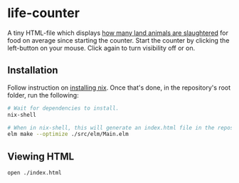 # life-counter

A tiny HTML-file which displays [how many land animals are slaughtered](https://ourworldindata.org/grapher/animals-slaughtered-for-meat) for food on average since starting the counter. Start the counter by clicking the left-button on your mouse. Click again to turn visibility off or on.

## Installation

Follow instruction on [installing nix](https://nixos.org/download.html). Once that's done, in the repository's root folder, run the following:

```sh
# Wait for dependencies to install.
nix-shell 

# When in nix-shell, this will generate an index.html file in the repository's root directory.
elm make --optimize ./src/elm/Main.elm
```

## Viewing HTML

```sh
open ./index.html
```
